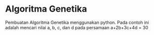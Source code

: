 # Algoritma Genetika

Pembuatan Algoritma Genetika menggunakan python. Pada contoh ini adalah mencari nilai a, b, c, dan d pada persamaan a+2b+3c+4d = 30